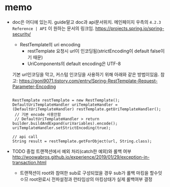 # memo

- doc은 어디에 있는지.
  guide말고 doc과 api문서위치.
  메인페이지 우측의 `4.2.3  Reference | API` 이 원하는 문서의 링크임.
  https://projects.spring.io/spring-security/

  - RestTemplate의 uri encoding
     - restTemplate 요청시 url이 인코딩됨(strictEncoding이 default false이기 때문) 
     - UriComponents의 default encoding은 UTF-8

   기본 url인코딩을 막고, 커스텀 인코딩을 사용하기 위해 아래와 같은 방법이있음.
   참고: https://goni9071.tistory.com/entry/Spring-RestTemplate-Request-Parameter-Encoding
  ```

  RestTemplate restTemplate = new RestTemplate();
  DefaultUriTemplateHandler uriTemplateHandler = (DefaultUriTemplateHandler) restTemplate.getUriTemplateHandler();
   // 기본 encode 사용안함
   // DefaultUriTemplateHandler > return builder.buildAndExpand(uriVariables).encode();
  uriTemplateHandler.setStrictEncoding(true);

  // api call
  String result = restTemplate.getForObject(url, String.class);
  ```

- TODO 중첩 트랜잭션에서 예외 처리(catch한 예외)와 롤백 여부
http://woowabros.github.io/experience/2019/01/29/exception-in-transaction.html
  - 트랜잭션이 root와 참여한 sub로 구성되었을 경우 sub가 롤백 마킹을 할수잇ㅇ므
    root완료시 전파설정과 런타임상의 마킹상태가 실제 롤백여부 결정
